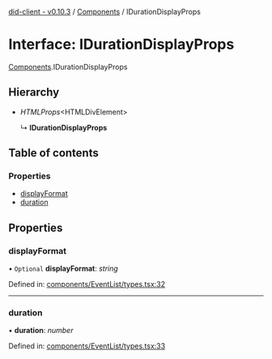 [did-client - v0.10.3](../README.md) / [Components](../modules/components.md) / IDurationDisplayProps

# Interface: IDurationDisplayProps

[Components](../modules/components.md).IDurationDisplayProps

## Hierarchy

* *HTMLProps*<HTMLDivElement\>

  ↳ **IDurationDisplayProps**

## Table of contents

### Properties

- [displayFormat](components.idurationdisplayprops.md#displayformat)
- [duration](components.idurationdisplayprops.md#duration)

## Properties

### displayFormat

• `Optional` **displayFormat**: *string*

Defined in: [components/EventList/types.tsx:32](https://github.com/Puzzlepart/did/blob/dev/client/components/EventList/types.tsx#L32)

___

### duration

• **duration**: *number*

Defined in: [components/EventList/types.tsx:33](https://github.com/Puzzlepart/did/blob/dev/client/components/EventList/types.tsx#L33)
